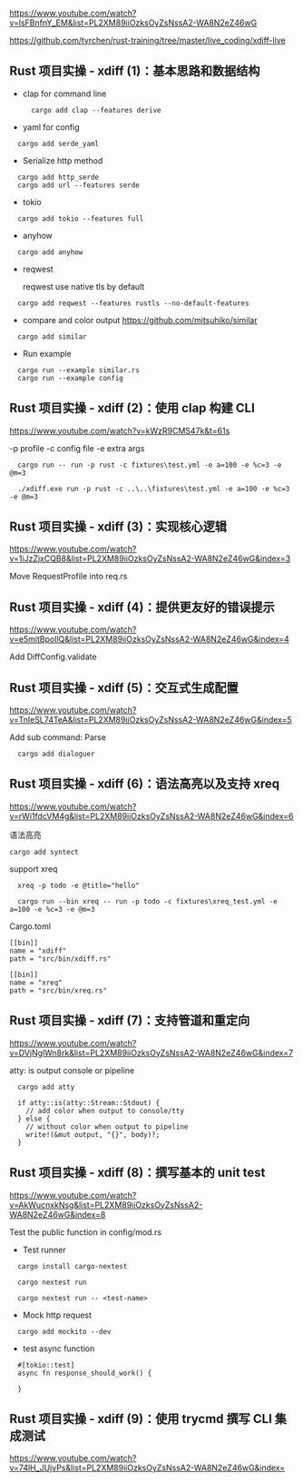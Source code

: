 
https://www.youtube.com/watch?v=lsFBnfnY_EM&list=PL2XM89iiOzksOyZsNssA2-WA8N2eZ46wG

https://github.com/tyrchen/rust-training/tree/master/live_coding/xdiff-live

## Rust 项目实操 - xdiff (1)：基本思路和数据结构

- clap for command line
  ```
    cargo add clap --features derive
  ```
- yaml for config
```
  cargo add serde_yaml
```

- Serialize http method
```
  cargo add http_serde
  cargo add url --features serde 
```
- tokio
```
  cargo add tokio --features full
```

- anyhow 
```
  cargo add anyhow
```
- reqwest 
  
  reqwest use native tls by default
```
  cargo add reqwest --features rustls --no-default-features
```

- compare and color output
https://github.com/mitsuhiko/similar
```
  cargo add similar
```

- Run example
```
  cargo run --example similar.rs
  cargo run --example config
```


## Rust 项目实操 - xdiff (2)：使用 clap 构建 CLI
https://www.youtube.com/watch?v=kWzR9CMS47k&t=61s

-p profile
-c config file
-e extra args

```
  cargo run -- run -p rust -c fixtures\test.yml -e a=100 -e %c=3 -e @m=3

  ./xdiff.exe run -p rust -c ..\..\fixtures\test.yml -e a=100 -e %c=3 -e @m=3
```


## Rust 项目实操 - xdiff (3)：实现核心逻辑
https://www.youtube.com/watch?v=1iJzZjxCQB8&list=PL2XM89iiOzksOyZsNssA2-WA8N2eZ46wG&index=3

Move RequestProfile into req.rs



## Rust 项目实操 - xdiff (4)：提供更友好的错误提示
https://www.youtube.com/watch?v=e5mitBpoIlQ&list=PL2XM89iiOzksOyZsNssA2-WA8N2eZ46wG&index=4

Add DiffConfig.validate


## Rust 项目实操 - xdiff (5)：交互式生成配置
https://www.youtube.com/watch?v=TnIeSL74TeA&list=PL2XM89iiOzksOyZsNssA2-WA8N2eZ46wG&index=5

Add sub command: Parse
```
  cargo add dialoguer
```

## Rust 项目实操 - xdiff (6)：语法高亮以及支持 xreq
https://www.youtube.com/watch?v=rWi1fdcVM4g&list=PL2XM89iiOzksOyZsNssA2-WA8N2eZ46wG&index=6

语法高亮
```
cargo add syntect
```

support xreq
```
  xreq -p todo -e @title="hello"

  cargo run --bin xreq -- run -p todo -c fixtures\xreq_test.yml -e a=100 -e %c=3 -e @m=3
```

Cargo.toml
```
[[bin]]
name = "xdiff"
path = "src/bin/xdiff.rs"

[[bin]]
name = "xreq"
path = "src/bin/xreq.rs"
```

## Rust 项目实操 - xdiff (7)：支持管道和重定向
https://www.youtube.com/watch?v=DVjNglWn8rk&list=PL2XM89iiOzksOyZsNssA2-WA8N2eZ46wG&index=7

atty: is output console or pipeline
```
  cargo add atty
```

```
  if atty::is(atty::Stream::Stdout) {
    // add color when output to console/tty
  } else {
    // without color when output to pipeline
    write!(&mut output, "{}", body)?;
  }
```

## Rust 项目实操 - xdiff (8)：撰写基本的 unit test
https://www.youtube.com/watch?v=AkWucnxkNsg&list=PL2XM89iiOzksOyZsNssA2-WA8N2eZ46wG&index=8

Test the public function in config/mod.rs

- Test runner
```
  cargo install cargo-nextest

  cargo nextest run
  
  cargo nextest run -- <test-name>
```

- Mock http request
```
  cargo add mockito --dev
```

- test async function
```
  #[tokio::test]
  async fn response_should_work() {
    
  }
```

## Rust 项目实操 - xdiff (9)：使用 trycmd 撰写 CLI 集成测试
https://www.youtube.com/watch?v=74lH_JUjvPs&list=PL2XM89iiOzksOyZsNssA2-WA8N2eZ46wG&index=


